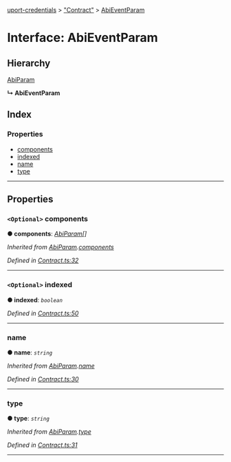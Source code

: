 [uport-credentials](../README.md) > ["Contract"](../modules/_contract_.md) > [AbiEventParam](../interfaces/_contract_.abieventparam.md)

# Interface: AbiEventParam

## Hierarchy

 [AbiParam](_contract_.abiparam.md)

**↳ AbiEventParam**

## Index

### Properties

* [components](_contract_.abieventparam.md#components)
* [indexed](_contract_.abieventparam.md#indexed)
* [name](_contract_.abieventparam.md#name)
* [type](_contract_.abieventparam.md#type)

---

## Properties

<a id="components"></a>

### `<Optional>` components

**● components**: *[AbiParam](_contract_.abiparam.md)[]*

*Inherited from [AbiParam](_contract_.abiparam.md).[components](_contract_.abiparam.md#components)*

*Defined in [Contract.ts:32](https://github.com/uport-project/uport-credentials/blob/25b41e5/src/Contract.ts#L32)*

___
<a id="indexed"></a>

### `<Optional>` indexed

**● indexed**: *`boolean`*

*Defined in [Contract.ts:50](https://github.com/uport-project/uport-credentials/blob/25b41e5/src/Contract.ts#L50)*

___
<a id="name"></a>

###  name

**● name**: *`string`*

*Inherited from [AbiParam](_contract_.abiparam.md).[name](_contract_.abiparam.md#name)*

*Defined in [Contract.ts:30](https://github.com/uport-project/uport-credentials/blob/25b41e5/src/Contract.ts#L30)*

___
<a id="type"></a>

###  type

**● type**: *`string`*

*Inherited from [AbiParam](_contract_.abiparam.md).[type](_contract_.abiparam.md#type)*

*Defined in [Contract.ts:31](https://github.com/uport-project/uport-credentials/blob/25b41e5/src/Contract.ts#L31)*

___

